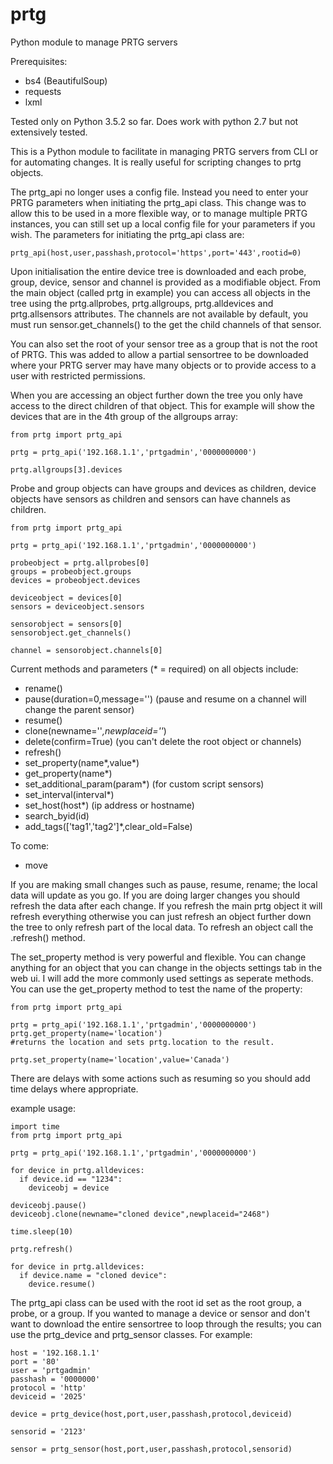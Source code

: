 # prtg
Python module to manage PRTG servers

Prerequisites:
- bs4 (BeautifulSoup)
- requests
- lxml

Tested only on Python 3.5.2 so far. Does work with python 2.7 but not extensively tested. 

This is a Python module to facilitate in managing PRTG servers from CLI or for automating changes. It is really useful for scripting changes to prtg objects.

The prtg_api no longer uses a config file. Instead you need to enter your PRTG parameters when initiating the prtg_api class. This change was to allow this to be used in a more flexible way, or to manage multiple PRTG instances, you can still set up a local config file for your parameters if you wish. The parameters for initiating the prtg_api class are:

```
prtg_api(host,user,passhash,protocol='https',port='443',rootid=0)
```

Upon initialisation the entire device tree is downloaded and each probe, group, device, sensor and channel is provided as a modifiable object. From the main object (called prtg in example) you can access all objects in the tree using the prtg.allprobes, prtg.allgroups, prtg.alldevices and prtg.allsensors attributes. The channels are not available by default, you must run sensor.get_channels() to the get the child channels of that sensor.

You can also set the root of your sensor tree as a group that is not the root of PRTG. This was added to allow a partial sensortree to be downloaded where your PRTG server may have many objects or to provide access to a user with restricted permissions.

When you are accessing an object further down the tree you only have access to the direct children of that object. This for example will show the devices that are in the 4th group of the allgroups array:

```
from prtg import prtg_api

prtg = prtg_api('192.168.1.1','prtgadmin','0000000000')

prtg.allgroups[3].devices
```

Probe and group objects can have groups and devices as children, device objects have sensors as children and sensors can have channels as children. 

```
from prtg import prtg_api

prtg = prtg_api('192.168.1.1','prtgadmin','0000000000')

probeobject = prtg.allprobes[0]
groups = probeobject.groups
devices = probeobject.devices

deviceobject = devices[0]
sensors = deviceobject.sensors

sensorobject = sensors[0]
sensorobject.get_channels()

channel = sensorobject.channels[0]
```


Current methods and parameters (* = required) on all objects include:
- rename()
- pause(duration=0,message='') (pause and resume on a channel will change the parent sensor)  
- resume()
- clone(newname=''*,newplaceid=''*)
- delete(confirm=True) (you can't delete the root object or channels)
- refresh()
- set_property(name*,value*)
- get_property(name*)
- set_additional_param(param*) (for custom script sensors)
- set_interval(interval*)
- set_host(host*) (ip address or hostname)
- search_byid(id)
- add_tags(['tag1','tag2']*,clear_old=False)

To come:
- move

If you are making small changes such as pause, resume, rename; the local data will update as you go. If you are doing larger changes you should refresh the data after each change. If you refresh the main prtg object it will refresh everything otherwise you can just refresh an object further down the tree to only refresh part of the local data. To refresh an object call the .refresh() method.

The set_property method is very powerful and flexible. You can change anything for an object that you can change in the objects settings tab in the web ui. I will add the more commonly used settings as seperate methods. You can use the get_property method to test the name of the property:

```
from prtg import prtg_api

prtg = prtg_api('192.168.1.1','prtgadmin','0000000000')
prtg.get_property(name='location')
#returns the location and sets prtg.location to the result.

prtg.set_property(name='location',value='Canada')
```

There are delays with some actions such as resuming so you should add time delays where appropriate.

example usage:

```
import time
from prtg import prtg_api

prtg = prtg_api('192.168.1.1','prtgadmin','0000000000')

for device in prtg.alldevices:
  if device.id == "1234":
    deviceobj = device

deviceobj.pause()
deviceobj.clone(newname="cloned device",newplaceid="2468")

time.sleep(10)

prtg.refresh()

for device in prtg.alldevices:
  if device.name = "cloned device":
    device.resume()

```

The prtg_api class can be used with the root id set as the root group, a probe, or a group. If you wanted to manage a device or sensor and don't want to download the entire sensortree to loop through the results; you can use the prtg_device and prtg_sensor classes. For example:

```
host = '192.168.1.1'
port = '80'
user = 'prtgadmin'
passhash = '0000000'
protocol = 'http'
deviceid = '2025'

device = prtg_device(host,port,user,passhash,protocol,deviceid)

sensorid = '2123'

sensor = prtg_sensor(host,port,user,passhash,protocol,sensorid)
```
